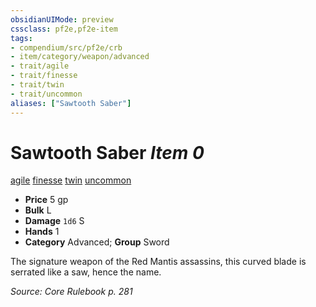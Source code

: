 ```yaml
---
obsidianUIMode: preview
cssclass: pf2e,pf2e-item
tags:
- compendium/src/pf2e/crb
- item/category/weapon/advanced
- trait/agile
- trait/finesse
- trait/twin
- trait/uncommon
aliases: ["Sawtooth Saber"]
---
```

# Sawtooth Saber *Item 0*  
[agile](rules/traits/agile.md)  [finesse](rules/traits/finesse.md)  [twin](rules/traits/twin.md)  [uncommon](rules/traits/uncommon.md)  

- **Price** 5 gp
- **Bulk** L
- **Damage** `1d6` S
- **Hands** 1
- **Category** Advanced; **Group** Sword 

The signature weapon of the Red Mantis assassins, this curved blade is serrated like a saw, hence the name.

*Source: Core Rulebook p. 281*